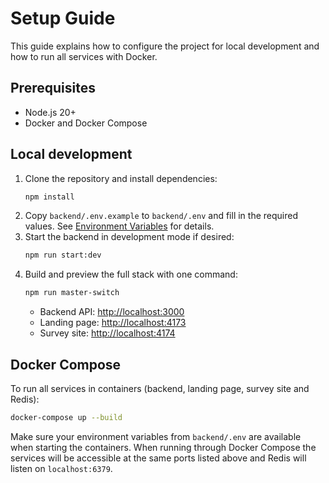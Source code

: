 # Setup Guide

This guide explains how to configure the project for local development and how to run all services with Docker.

## Prerequisites

- Node.js 20+
- Docker and Docker Compose

## Local development

1. Clone the repository and install dependencies:
   ```bash
   npm install
   ```
2. Copy `backend/.env.example` to `backend/.env` and fill in the required values. See [Environment Variables](environment-variables.md) for details.
3. Start the backend in development mode if desired:
   ```bash
   npm run start:dev
   ```
4. Build and preview the full stack with one command:
   ```bash
   npm run master-switch
   ```
   - Backend API: <http://localhost:3000>
   - Landing page: <http://localhost:4173>
   - Survey site: <http://localhost:4174>

## Docker Compose

To run all services in containers (backend, landing page, survey site and Redis):

```bash
docker-compose up --build
```

Make sure your environment variables from `backend/.env` are available when starting the containers. When running through Docker Compose the services will be accessible at the same ports listed above and Redis will listen on `localhost:6379`.
